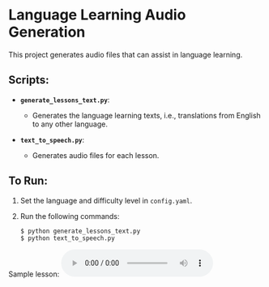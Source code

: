 # Language Learning Audio Generation

This project generates audio files that can assist in language learning.

## Scripts:

- **`generate_lessons_text.py`**: 
  - Generates the language learning texts, i.e., translations from English to any other language.

- **`text_to_speech.py`**: 
  - Generates audio files for each lesson.

## To Run:

1. Set the language and difficulty level in `config.yaml`.
2. Run the following commands:

    ```bash
    $ python generate_lessons_text.py
    $ python text_to_speech.py
    ```

Sample lesson:
<audio controls>
  <source src="data/German/beginner/Lesson 2: Introducing Oneself and Others.mp3" type="audio/mpeg">
  Your browser does not support the audio element.
</audio>
